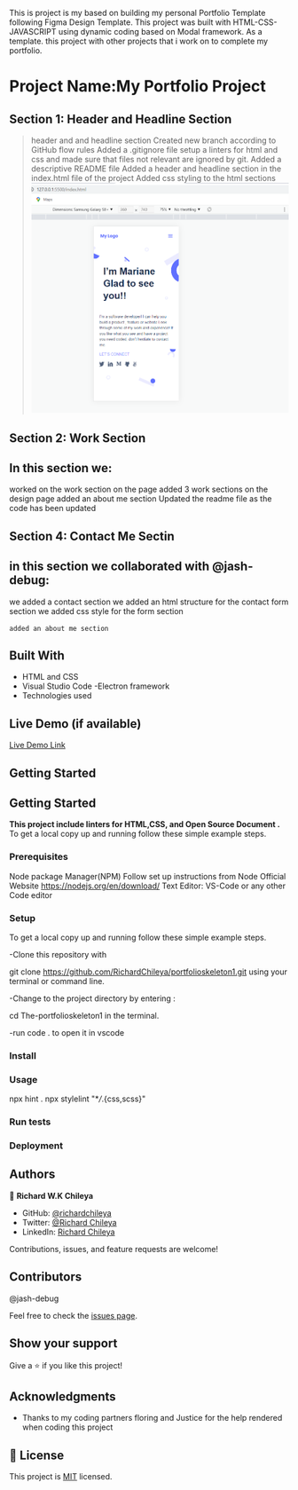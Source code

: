 This is project is my based on building my personal Portfolio Template following Figma Design Template. 
This project was built with HTML-CSS-JAVASCRIPT using dynamic coding based on Modal framework. 
As a template. this project with  other projects that i work on to complete my portfolio.

# Project Name:My Portfolio Project

## Section 1: Header and Headline Section

> header and and headline section
> Created new branch according to GitHub flow rules
> Added a .gitignore file
> setup a linters for html and css and made sure that files not relevant are ignored by git.
> Added a descriptive README file
> Added a header and headline section in the index.html file of the project
> Added css styling to the html sections
> ![](images/Screenshot%201%20of%20project.png)

## Section 2: Work Section

## In this section we:

worked on the work section on the page
added 3 work sections on the design page
added an about me section
Updated the readme file as the code has been updated

## Section 4: Contact Me Sectin

## in this section we collaborated with @jash-debug:

we added a contact section
we added an html structure for the contact form section
we added css style for the form section

    added an about me section

## Built With

- HTML and CSS
- Visual Studio Code -Electron framework
- Technologies used

## Live Demo (if available)

[Live Demo Link](https://richardchileya.github.io/my-portfolio/)

## Getting Started

## Getting Started

**This project include linters for HTML,CSS, and Open Source Document
.**
To get a local copy up and running follow these simple example steps.

### Prerequisites

Node package Manager(NPM)
Follow set up instructions from Node Official Website https://nodejs.org/en/download/
Text Editor: VS-Code or any other Code editor

### Setup

To get a local copy up and running follow these simple example steps.

-Clone this repository with

git clone https://github.com/RichardChileya/portfolioskeleton1.git using your terminal or command line.

-Change to the project directory by entering :

cd The-portfolioskeleton1 in the terminal.

-run code . to open it in vscode

### Install

### Usage

npx hint .
npx stylelint "\*_/_.{css,scss}"

### Run tests

### Deployment

## Authors

👤 **Richard W.K Chileya**

- GitHub: [@richardchileya](https://github.com/richardchileya)
- Twitter: [@Richard Chileya](https://twitter.com/richardchileya)
- LinkedIn: [Richard Chileya](https://linkedin.com/in/richardchileya)

Contributions, issues, and feature requests are welcome!

## Contributors

@jash-debug

Feel free to check the [issues page](https://github.com/RichardChileya/portfolioskeleton1/issues).


## Show your support

Give a ⭐️ if you like this project!

## Acknowledgments

- Thanks to my coding partners floring and Justice for the help rendered when coding this project

## 📝 License

This project is [MIT](/LICENSE) licensed.
